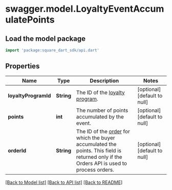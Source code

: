 # swagger.model.LoyaltyEventAccumulatePoints

## Load the model package
```dart
import 'package:square_dart_sdk/api.dart'
```

## Properties
Name | Type | Description | Notes
------------ | ------------- | ------------- | -------------
**loyaltyProgramId** | **String** | The ID of the [loyalty program](https://developer.squareup.com/reference/square_2023-12-13/objects/LoyaltyProgram). | [optional] [default to null]
**points** | **int** | The number of points accumulated by the event. | [optional] [default to null]
**orderId** | **String** | The ID of the [order](https://developer.squareup.com/reference/square_2023-12-13/objects/Order) for which the buyer accumulated the points. This field is returned only if the Orders API is used to process orders. | [optional] [default to null]

[[Back to Model list]](../README.md#documentation-for-models) [[Back to API list]](../README.md#documentation-for-api-endpoints) [[Back to README]](../README.md)

